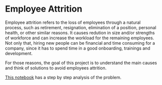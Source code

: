 # Employee Attrition

Employee attrition refers to the loss of employees through a natural process, such as retirement, resignation, elimination of a position, personal health, or other similar reasons. It causes redution in size and/or strengths of workforce and can increase the workload for the remaining employees. Not only that, hiring new people can be financial and time consuming for a company, since it has to spend time in a good onboarding, trainings and development.

For those reasons, the goal of this project is to understand the main causes and think of solutions to avoid employees attrition.

[This notebook](https://github.com/luizmanke/employee-attrition/blob/master/main.ipynb) has a step by step analysis of the problem.
